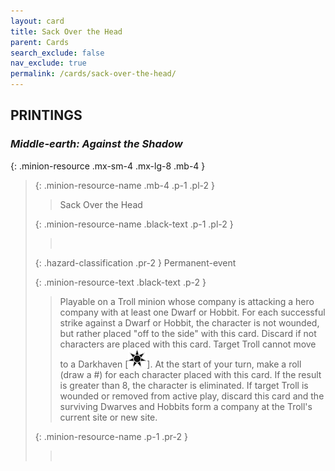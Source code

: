 ```yaml
---
layout: card
title: Sack Over the Head
parent: Cards
search_exclude: false
nav_exclude: true
permalink: /cards/sack-over-the-head/
---
```


## PRINTINGS


### _Middle-earth: Against the Shadow_

{: .minion-resource .mx-sm-4 .mx-lg-8 .mb-4 }
> {: .minion-resource-name .mb-4 .p-1 .pl-2 }
> > <div class="hazard-mp"></div>
> > <div class="card-name">Sack Over the Head</div>
>
> {: .minion-resource-name .black-text .p-1 .pl-2 }
> > &nbsp;
>
> {: .hazard-classification .pr-2 }
> Permanent-event
>
> {: .minion-resource-text .black-text .p-2 }
> > Playable on a Troll minion whose company is attacking a hero company with at least one Dwarf or Hobbit. For each successful strike against a Dwarf or Hobbit, the character is not wounded, but rather placed "off to the side" with this card. Discard if not characters are placed with this card. Target Troll cannot move to a Darkhaven \[![](/assets/images/dark-haven.svg)]. At the start of your turn, make a roll (draw a #) for each character placed with this card. If the result is greater than 8, the character is eliminated. If target Troll is wounded or removed from active play, discard this card and the surviving Dwarves and Hobbits form a company at the Troll's current site or new site. 
> 
> {: .minion-resource-name .p-1 .pr-2 }
> > <div class="card-shield"></div>
> > <div class="card-corruption-white">&nbsp;</div>
